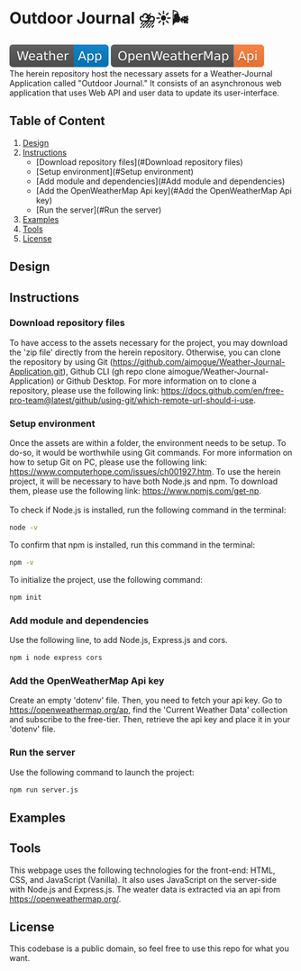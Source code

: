 # Outdoor Journal ⛈️☀️🌬️

![Application Logo](weather-app-shieldslogo.svg)
![Api Logo](OpenWeatherMap-Api-orange.svg)</br>
The herein repository host the necessary assets for a Weather-Journal Application called "Outdoor Journal." It consists of an asynchronous web application that uses Web API and user data to update its user-interface.

## Table of Content

1. [Design](#Design)
2. [Instructions](#Instructions)
   - [Download repository files](#Download repository files)
   - [Setup environment](#Setup environment)
   - [Add module and dependencies](#Add module and dependencies)
   - [Add the OpenWeatherMap Api key](#Add the OpenWeatherMap Api key)
   - [Run the server](#Run the server)
3. [Examples](#Examples)
4. [Tools](#Tools)
5. [License](#License)

## Design

## Instructions

### Download repository files

To have access to the assets necessary for the project, you may download the 'zip file' directly from the herein repository. Otherwise, you can clone the repository by using Git (<https://github.com/aimogue/Weather-Journal-Application.git>), Github CLI (gh repo clone aimogue/Weather-Journal-Application) or Github Desktop. For more information on to clone a repository, please use the following link: <https://docs.github.com/en/free-pro-team@latest/github/using-git/which-remote-url-should-i-use>.

### Setup environment

Once the assets are within a folder, the environment needs to be setup. To do-so, it would be worthwhile using Git commands. For more information on how to setup Git on PC, please use the following link: <https://www.computerhope.com/issues/ch001927.htm>. To use the herein project, it will be necessary to have both Node.js and npm. To download them, please use the following link: <https://www.npmjs.com/get-np>.
</br></br>
To check if Node.js is installed, run the following command in the terminal:

```bash
node -v
```

To confirm that npm is installed, run this command in the terminal:

```bash
npm -v
```

To initialize the project, use the following command:

```bash
npm init
```

### Add module and dependencies

Use the following line, to add Node.js, Express.js and cors.

```bash
npm i node express cors
```

### Add the OpenWeatherMap Api key

Create an empty 'dotenv' file. Then, you need to fetch your api key. Go to <https://openweathermap.org/ap>, find the 'Current Weather Data' collection and subscribe to the free-tier. Then, retrieve the api key and place it in your 'dotenv' file.

### Run the server

Use the following command to launch the project:

```bash
npm run server.js
```

## Examples

## Tools

This webpage uses the following technologies for the front-end: HTML, CSS, and JavaScript (Vanilla). It also uses JavaScript on the server-side with Node.js and Express.js. The weater data is extracted via an api from <https://openweathermap.org/>.

## License

This codebase is a public domain, so feel free to use this repo for what you want.
